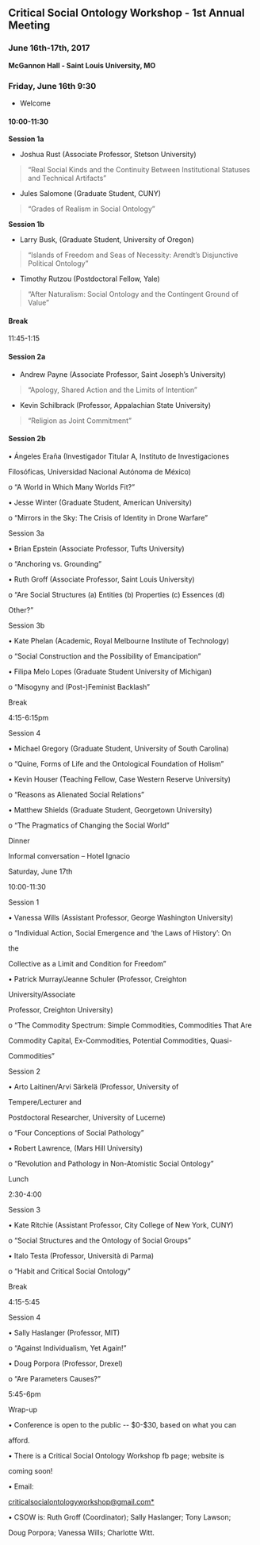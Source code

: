 ## Critical Social Ontology Workshop - 1st Annual Meeting

### June 16th-17th, 2017

**McGannon Hall - Saint Louis University, MO**



### Friday, June 16th 9:30 
 - Welcome



#### 10:00-11:30

**Session 1a**

- Joshua Rust \(Associate Professor, Stetson University\)

>“Real Social Kinds and the Continuity Between Institutional Statuses and Technical Artifacts”

- Jules Salomone \(Graduate Student, CUNY\)

>“Grades of Realism in Social Ontology”



**Session 1b**

- Larry Busk, \(Graduate Student, University of Oregon\)

>“Islands of Freedom and Seas of Necessity: Arendt’s Disjunctive Political Ontology”


- Timothy Rutzou \(Postdoctoral Fellow, Yale\)

>“After Naturalism: Social Ontology and the Contingent Ground of Value”

#### Break



 11:45-1:15



#### Session 2a

- Andrew Payne \(Associate Professor, Saint Joseph’s University\)

>“Apology, Shared Action and the Limits of Intention”

- Kevin Schilbrack \(Professor, Appalachian State University\)

>“Religion as Joint Commitment”

#### Session 2b



 • Ángeles Eraña \(Investigador Titular A, Instituto de Investigaciones

 Filosóficas, Universidad Nacional Autónoma de México\)



 o “A World in Which Many Worlds Fit?”



 • Jesse Winter \(Graduate Student, American University\)



 o “Mirrors in the Sky: The Crisis of Identity in Drone Warfare”



 Session 3a



 • Brian Epstein \(Associate Professor, Tufts University\)



 o “Anchoring vs. Grounding”



 • Ruth Groff \(Associate Professor, Saint Louis University\)



 o “Are Social Structures \(a\) Entities \(b\) Properties \(c\) Essences \(d\)

 Other?”



 Session 3b



 • Kate Phelan \(Academic, Royal Melbourne Institute of Technology\)



 o “Social Construction and the Possibility of Emancipation”



 • Filipa Melo Lopes \(Graduate Student University of Michigan\)



 o “Misogyny and \(Post-\)Feminist Backlash”



 Break



 4:15-6:15pm



 Session 4



 • Michael Gregory \(Graduate Student, University of South Carolina\)



 o “Quine, Forms of Life and the Ontological Foundation of Holism”



 • Kevin Houser \(Teaching Fellow, Case Western Reserve University\)



 o “Reasons as Alienated Social Relations”



 • Matthew Shields \(Graduate Student, Georgetown University\)



 o “The Pragmatics of Changing the Social World”



 Dinner



 Informal conversation – Hotel Ignacio



 Saturday, June 17th



 10:00-11:30



 Session 1



 • Vanessa Wills \(Assistant Professor, George Washington University\)



 o “Individual Action, Social Emergence and ‘the Laws of History’: On

 the



 Collective as a Limit and Condition for Freedom”



 • Patrick Murray/Jeanne Schuler \(Professor, Creighton

 University/Associate



 Professor, Creighton University\)



 o “The Commodity Spectrum: Simple Commodities, Commodities That Are

 Commodity Capital, Ex-Commodities, Potential Commodities, Quasi-

 Commodities”



 Session 2



 • Arto Laitinen/Arvi Särkelä \(Professor, University of

 Tempere/Lecturer and



 Postdoctoral Researcher, University of Lucerne\)



 o “Four Conceptions of Social Pathology”



 • Robert Lawrence, \(Mars Hill University\)



 o “Revolution and Pathology in Non-Atomistic Social Ontology”



 Lunch



 2:30-4:00



 Session 3



 • Kate Ritchie \(Assistant Professor, City College of New York, CUNY\)



 o “Social Structures and the Ontology of Social Groups”



 • Italo Testa \(Professor, Università di Parma\)



 o “Habit and Critical Social Ontology”



 Break



 4:15-5:45



 Session 4



 • Sally Haslanger \(Professor, MIT\)



 o “Against Individualism, Yet Again!”



 • Doug Porpora \(Professor, Drexel\)



 o “Are Parameters Causes?”



 5:45-6pm



 Wrap-up



 • Conference is open to the public -- \$0-\$30, based on what you can

 afford.



 • There is a Critical Social Ontology Workshop fb page; website is

 coming soon!



 • Email:

 [criticalsocialontologyworkshop@gmail.com*](link)*[](mailto:criticalsocialontologyworkshop@gmail.com)*



 • CSOW is: Ruth Groff \(Coordinator\); Sally Haslanger; Tony Lawson;

 Doug Porpora; Vanessa Wills; Charlotte Witt.



